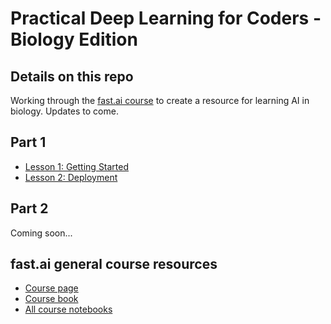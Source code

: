# Practical Deep Learning for Coders - Biology Edition
## Details on this repo 
Working through the [fast.ai course](https://course.fast.ai/) to create a resource for learning AI in biology. Updates to come.

## Part 1
- [Lesson 1: Getting Started](/part-1/lesson-1-getting-started/)
- [Lesson 2: Deployment](/part-1/lesson-2-deployment/)

## Part 2
Coming soon...

## fast.ai general course resources
- [Course page](https://course.fast.ai/)
- [Course book](https://course.fast.ai/Resources/book.html)
- [All course notebooks](https://github.com/fastai/course22)
